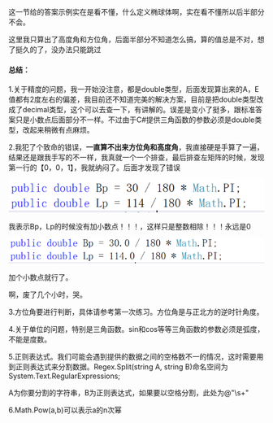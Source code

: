 这一节给的答案示例实在是看不懂，什么定义椭球体啊，实在看不懂所以后半部分不会。

这里我只算出了高度角和方位角，后面半部分不知道怎么搞，算的值总是不对，想了挺久的了，没办法只能跳过



#### 总结：

1.关于精度的问题，我一开始没注意，都是double类型，后面发现算出来的A，E值都有2度左右的偏差，我目前还不知道完美的解决方案，目前是把double类型改成了decimal类型，这个可以去查一下，有讲解的。误差是变小了挺多，跟标准答案只是小数点后面部分不一样。不过由于C#提供三角函数的参数必须是double类型，改起来稍微有点麻烦。

2.我犯了个致命的错误，**一直算不出来方位角和高度角**，我直接硬是手算了一遍，结果还是跟我手写的不一样，我真就一个一个排查，最后排查左矩阵的时候，发现第一行的【0，0，1】，我就纳闷了。后面才发现了错误

![nipaste_2024-04-27_20-28-4](总结.assets/Snipaste_2024-04-27_20-28-41.png)

我表示Bp，Lp的时候没有加小数点！！！，这样只是整数相除！！！永远是0

![nipaste_2024-04-27_20-31-1](总结.assets/Snipaste_2024-04-27_20-31-17.png)

加个小数点就行了。

啊，废了几个小时，哭。

3.方位角要进行判断，具体请参考第一次练习。方位角是与正北方的逆时针角度。

4.关于单位的问题，特别是三角函数。sin和cos等等三角函数的参数必须是弧度，不能是度数。

5.正则表达式。我们可能会遇到提供的数据之间的空格数不一的情况，这时需要用到正则表达式来分割数据。Regex.Split(string A, string B)命名空间为System.Text.RegularExpressions;

A为你要分割的字符串，B为正则表达式，如果要以空格分割，此处为@"\s+"

6.Math.Pow(a,b)可以表示a的n次幂

